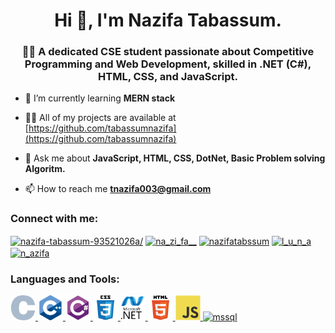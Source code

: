<h1 align="center">Hi 👋, I'm Nazifa Tabassum.</h1>
<h3 align="center">👩‍💻 A dedicated CSE student passionate about Competitive Programming and Web Development, skilled in .NET (C#), HTML, CSS, and JavaScript.</h3>

- 🌱 I’m currently learning **MERN stack**

- 👨‍💻 All of my projects are available at [https://github.com/tabassumnazifa](https://github.com/tabassumnazifa)

- 💬 Ask me about **JavaScript, HTML, CSS, DotNet, Basic Problem solving Algoritm.**

- 📫 How to reach me **tnazifa003@gmail.com**

<h3 align="left">Connect with me:</h3>
<p align="left">
<a href="https://linkedin.com/in/nazifa-tabassum-93521026a/" target="blank"><img align="center" src="https://raw.githubusercontent.com/rahuldkjain/github-profile-readme-generator/master/src/images/icons/Social/linked-in-alt.svg" alt="nazifa-tabassum-93521026a/" height="30" width="40" /></a>
<a href="https://instagram.com/na_zi_fa__" target="blank"><img align="center" src="https://raw.githubusercontent.com/rahuldkjain/github-profile-readme-generator/master/src/images/icons/Social/instagram.svg" alt="na_zi_fa__" height="30" width="40" /></a>
<a href="https://www.codechef.com/users/nazifatabssum" target="blank"><img align="center" src="https://cdn.jsdelivr.net/npm/simple-icons@3.1.0/icons/codechef.svg" alt="nazifatabssum" height="30" width="40" /></a>
<a href="https://codeforces.com/profile/l_u_n_a" target="blank"><img align="center" src="https://raw.githubusercontent.com/rahuldkjain/github-profile-readme-generator/master/src/images/icons/Social/codeforces.svg" alt="l_u_n_a" height="30" width="40" /></a>
<a href="https://www.leetcode.com/n_azifa" target="blank"><img align="center" src="https://raw.githubusercontent.com/rahuldkjain/github-profile-readme-generator/master/src/images/icons/Social/leet-code.svg" alt="n_azifa" height="30" width="40" /></a>
</p>

<h3 align="left">Languages and Tools:</h3>
<p align="left"> <a href="https://www.cprogramming.com/" target="_blank" rel="noreferrer"> <img src="https://raw.githubusercontent.com/devicons/devicon/master/icons/c/c-original.svg" alt="c" width="40" height="40"/> </a> <a href="https://www.w3schools.com/cpp/" target="_blank" rel="noreferrer"> <img src="https://raw.githubusercontent.com/devicons/devicon/master/icons/cplusplus/cplusplus-original.svg" alt="cplusplus" width="40" height="40"/> </a> <a href="https://www.w3schools.com/cs/" target="_blank" rel="noreferrer"> <img src="https://raw.githubusercontent.com/devicons/devicon/master/icons/csharp/csharp-original.svg" alt="csharp" width="40" height="40"/> </a> <a href="https://www.w3schools.com/css/" target="_blank" rel="noreferrer"> <img src="https://raw.githubusercontent.com/devicons/devicon/master/icons/css3/css3-original-wordmark.svg" alt="css3" width="40" height="40"/> </a> <a href="https://dotnet.microsoft.com/" target="_blank" rel="noreferrer"> <img src="https://raw.githubusercontent.com/devicons/devicon/master/icons/dot-net/dot-net-original-wordmark.svg" alt="dotnet" width="40" height="40"/> </a> <a href="https://www.w3.org/html/" target="_blank" rel="noreferrer"> <img src="https://raw.githubusercontent.com/devicons/devicon/master/icons/html5/html5-original-wordmark.svg" alt="html5" width="40" height="40"/> </a> <a href="https://developer.mozilla.org/en-US/docs/Web/JavaScript" target="_blank" rel="noreferrer"> <img src="https://raw.githubusercontent.com/devicons/devicon/master/icons/javascript/javascript-original.svg" alt="javascript" width="40" height="40"/> </a> <a href="https://www.microsoft.com/en-us/sql-server" target="_blank" rel="noreferrer"> <img src="https://www.svgrepo.com/show/303229/microsoft-sql-server-logo.svg" alt="mssql" width="40" height="40"/> </a> </p>
